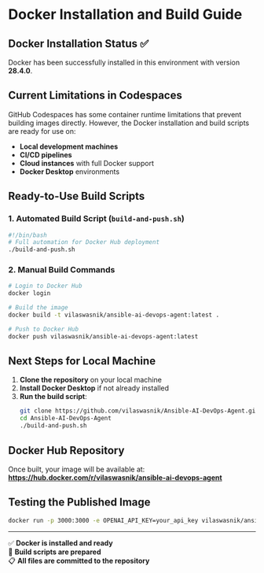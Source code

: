 # Docker Installation and Build Guide

## Docker Installation Status ✅

Docker has been successfully installed in this environment with version **28.4.0**.

## Current Limitations in Codespaces

GitHub Codespaces has some container runtime limitations that prevent building images directly. However, the Docker installation and build scripts are ready for use on:

- **Local development machines**
- **CI/CD pipelines** 
- **Cloud instances** with full Docker support
- **Docker Desktop** environments

## Ready-to-Use Build Scripts

### 1. Automated Build Script (`build-and-push.sh`)
```bash
#!/bin/bash
# Full automation for Docker Hub deployment
./build-and-push.sh
```

### 2. Manual Build Commands
```bash
# Login to Docker Hub
docker login

# Build the image
docker build -t vilaswasnik/ansible-ai-devops-agent:latest .

# Push to Docker Hub
docker push vilaswasnik/ansible-ai-devops-agent:latest
```

## Next Steps for Local Machine

1. **Clone the repository** on your local machine
2. **Install Docker Desktop** if not already installed
3. **Run the build script**:
   ```bash
   git clone https://github.com/vilaswasnik/Ansible-AI-DevOps-Agent.git
   cd Ansible-AI-DevOps-Agent
   ./build-and-push.sh
   ```

## Docker Hub Repository
Once built, your image will be available at:
**https://hub.docker.com/r/vilaswasnik/ansible-ai-devops-agent**

## Testing the Published Image
```bash
docker run -p 3000:3000 -e OPENAI_API_KEY=your_api_key vilaswasnik/ansible-ai-devops-agent:latest
```

---
✅ **Docker is installed and ready**  
🚀 **Build scripts are prepared**  
📋 **All files are committed to the repository**